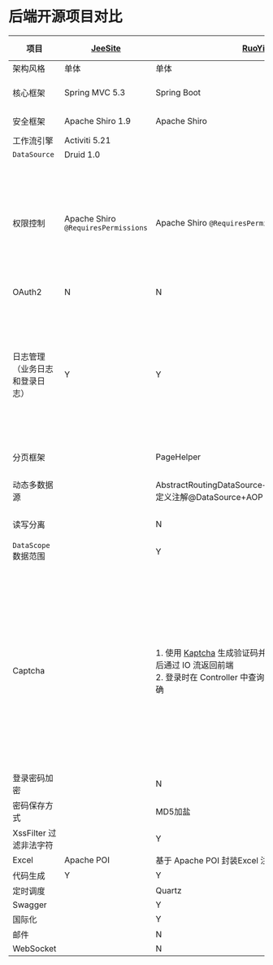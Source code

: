 # 后端开源项目对比

| 项目                           | [JeeSite](https://gitee.com/thinkgem/jeesite) | [RuoYi](https://gitee.com/y_project/RuoYi)                   | [Guns](https://gitee.com/stylefeng/guns)   | [RuoYi-Vue](https://gitee.com/y_project/RuoYi-Vue)           | [eladmin](https://github.com/elunez/eladmin)                 | [vhr](https://github.com/lenve/vhr)                          | [Pig](https://gitee.com/log4j/pig)                           | [RuoYi-Cloud](https://gitee.com/y_project/RuoYi-Cloud) | [SpringBlade](https://gitee.com/smallc/SpringBlade) | [Cloud-Platform](https://gitee.com/geek_qi/cloud-platform) | 备注                                                         |
| ------------------------------ | --------------------------------------------- | ------------------------------------------------------------ | ------------------------------------------ | ------------------------------------------------------------ | ------------------------------------------------------------ | ------------------------------------------------------------ | ------------------------------------------------------------ | ------------------------------------------------------ | --------------------------------------------------- | ---------------------------------------------------------- | ------------------------------------------------------------ |
| 架构风格                       | 单体                                          | 单体                                                         | 单体                                       | 前后端分离                                                   | 前后端分离                                                   | 前后端分离                                                   | 微服务                                                       | 微服务                                                 | 微服务                                              | 微服务                                                     |                                                              |
| 核心框架                       | Spring MVC 5.3                                | Spring Boot                                                  | Spring Boot                                | Spring Boot                                                  | Spring Boot                                                  | Spring Boot                                                  | Spring Cloud Alibaba                                         | Spring Cloud Alibaba                                   | Spring Cloud                                        | Spring Cloud Alibaba                                       |                                                              |
| 安全框架                       | Apache Shiro 1.9                              | Apache Shiro                                                 | Spring Security                            | Spring Security                                              | Spring Security                                              | Spring Security                                              | Spring Security                                              |                                                        | Spring Security                                     | Spring Security                                            |                                                              |
| 工作流引擎                     | Activiti 5.21                                 |                                                              |                                            |                                                              |                                                              |                                                              |                                                              |                                                        |                                                     |                                                            |                                                              |
| `DataSource`                   | Druid 1.0                                     |                                                              |                                            |                                                              |                                                              |                                                              |                                                              |                                                        |                                                     |                                                            |                                                              |
| 权限控制                       | Apache Shiro `@RequiresPermissions`           | Apache Shiro `@RequiresPermissions`                          | **自定义@Permission注解+AOP**              | Spring Security `@PreAuthorize`                              |                                                              | N                                                            |                                                              |                                                        |                                                     |                                                            | 登录时根据用户名、密码和验证码请求令牌，后续请求带上令牌，然后由 JwtAuthorizationTokenFilter (继承 OncePerRequestFilter ) 根据令牌解析后的数据找到相应的 User Details（保存在Redis中），最后构造 UsernamePasswordAuthenticationToken 并保存在 SecurityContextHolder.getContext() 上下文中 |
| OAuth2                         | N                                             | N                                                            | N                                          | N                                                            | N                                                            | N                                                            | 密码模式登录                                                 |                                                        |                                                     |                                                            |                                                              |
| 日志管理（业务日志和登录日志） | Y                                             | Y                                                            | Y                                          | Y                                                            |                                                              | N                                                            | Y                                                            |                                                        |                                                     |                                                            | **日志获取**：通过注解和切面实现；**异步记录**：RuoYi通过Spring ThreadPoolTaskExecutor实现；Guns通过JDK ScheduledThreadPoolExecutor实现；Pig通过在切面中发送ApplicationEvent事件，再通过EventListener注解监听和Async注解异步处理<br />Guns在处理编辑操作的业务日志前，会将修改前的记录先保存到全局Bean中，修改后对比两者差异，从而在日志中体现具体修改了哪些数据 |
| 分页框架                       |                                               | PageHelper                                                   | MyBatisPlus                                | PageHelper                                                   |                                                              | N                                                            | MyBatisPlus                                                  |                                                        |                                                     |                                                            |                                                              |
| 动态多数据源                   |                                               | AbstractRoutingDataSource+DataSourceHolder+自定义注解@DataSource+AOP | 同左                                       | 同左                                                         |                                                              | N                                                            |                                                              |                                                        |                                                     |                                                            | 在切面中将@DataSource标注的数据源名称保存到DataSourceHolder（Thread Local）中，后续根据该名称找到相应的数据源 |
| 读写分离                       |                                               | N                                                            | N                                          | N                                                            |                                                              |                                                              |                                                              |                                                        |                                                     |                                                            |                                                              |
| `DataScope ` 数据范围          |                                               | Y                                                            | Y                                          | Y                                                            |                                                              | N                                                            | Y                                                            |                                                        |                                                     |                                                            | RuoYi通过注解和切面实现，Guns和Pig通过MyBatis拦截器实现(DataScope作为mapper的入参) |
| Captcha                        |                                               | 1. 使用 [Kaptcha](https://github.com/penggle/kaptcha) 生成验证码并保存到 Session 中，然后通过 IO 流返回前端<br />2. 登录时在 Controller 中查询 Session，校验是否正确 | 同左                                       | 1. 后端使用 [Kaptcha](https://github.com/penggle/kaptcha) 生成验证码 + UUID 并保存到 Redis 中<br />2. 将验证码图片Base64 编码后，和 UUID 一起返回给前端<br />3. 登录时在 Controller 中通过 UUID 去 Redis 中查询 ，校验是否正确 | 使用 [EasyCaptcha](https://gitee.com/whvse/EasyCaptcha) 生成验证码，其它同 RuoYi-Vue | 1. 使用 JDK 生成验证码并保存到 Session 中，然后通过 IO 流返回前端<br />2. 自定义并注册验证码过滤器，登录时在 Filter 中查询 Session，校验是否正确 | 同左，但是 UUID 是前端生成，验证码使用 [Kaptcha](https://github.com/penggle/kaptcha) 生成，验证码图片是通过 IO 流返回。另外，验证码生成是在网关中使用 WebFlux 完成，校验则使用自定义的 GatewayFilter 完成 |                                                        |                                                     |                                                            |                                                              |
| 登录密码加密                   |                                               | N                                                            | N                                          | N                                                            |                                                              | N                                                            | Y                                                            |                                                        |                                                     |                                                            | Pig通过AES对称加密，前端传入加密后的密码，后端解密，避免密码在登录时泄露 |
| 密码保存方式                   |                                               | MD5加盐                                                      | MD5加盐                                    | Y                                                            |                                                              | BCryptPasswordEncoder                                        | BCryptPasswordEncoder                                        |                                                        |                                                     |                                                            |                                                              |
| XssFilter 过滤非法字符         |                                               | Y                                                            | Y                                          | Y                                                            |                                                              | N                                                            | N                                                            |                                                        |                                                     |                                                            | 使用正则表达式过滤                                           |
| Excel                          | Apache POI                                    | 基于 Apache POI 封装Excel 注解和 ExcelUtil 工具类            | [EasyPOI](https://gitee.com/lemur/easypoi) | Y                                                            |                                                              | Apache POI                                                   | N                                                            |                                                        |                                                     |                                                            |                                                              |
| 代码生成                       | Y                                             | Y                                                            | Y                                          | Y                                                            |                                                              | N                                                            |                                                              |                                                        |                                                     |                                                            |                                                              |
| 定时调度                       |                                               | Quartz                                                       | Quartz                                     |                                                              |                                                              | N                                                            |                                                              |                                                        |                                                     |                                                            |                                                              |
| Swagger                        |                                               | Y                                                            | Y                                          |                                                              |                                                              | N                                                            |                                                              |                                                        |                                                     |                                                            |                                                              |
| 国际化                         |                                               | Y                                                            | N                                          |                                                              |                                                              | N                                                            |                                                              |                                                        |                                                     |                                                            |                                                              |
| 邮件                           |                                               | N                                                            | N                                          |                                                              |                                                              | Y                                                            |                                                              |                                                        |                                                     |                                                            |                                                              |
| WebSocket                      |                                               | N                                                            | N                                          |                                                              |                                                              | Y                                                            |                                                              |                                                        |                                                     |                                                            |                                                              |

